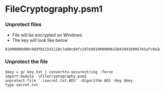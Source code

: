 # FileCryptography.psm1

### Unprotect files&#x20;

* File will be encrypted on Windows&#x20;
* The key will look like below

```
01000000d08c9ddf0115d1118c7a00c04fc297eb01000000615043d935095745afc9a3eeac1d3c250000000002000000000003660000c0000000100000005634044f9a507cbde0a83d50c9c447120000000004800000a0000000100000002dabe6e27356685d05a85fd0fd69b104600000003a6975c935a91b5503750cea11202a524740d3d52700d92038f5378e47a17b392f30f6ceb7d6553e8ef35271df92da21ca0d08aae9725fc93e74818f9d1b499491aba2892510a0ab7f69352364db2e4cea3035bae97ef9dc3d5d9255f41ec6b614000000a769f750b39ecabc8475eabca9d73ee63b3f24ec
```

### Unprotect the file&#x20;

```
$key = gc key.txt | convertto-securestring -force
import-module .\FileCryptography.psm1
unprotect-file '.\secret.txt.AES' -Algorithm AES -Key $key
type secret.txt
```
